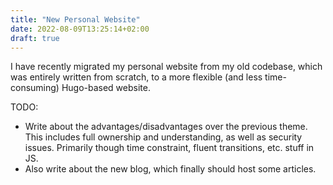 ```yaml
---
title: "New Personal Website"
date: 2022-08-09T13:25:14+02:00
draft: true
---
```


I have recently migrated my personal website from my old codebase, which was entirely written from scratch, to a more flexible (and less time-consuming) Hugo-based website.

TODO:
  - Write about the advantages/disadvantages over the previous theme. This includes full ownership and understanding, as well as security issues. Primarily though time constraint, fluent transitions, etc. stuff in JS.
  - Also write about the new blog, which finally should host some articles.